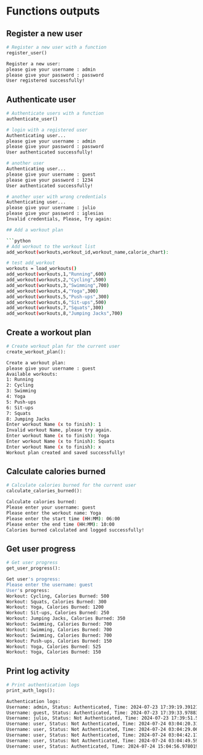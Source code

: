 # Functions outputs

## Register a new user

```python
# Register a new user with a function
register_user()
```

```bash
Register a new user:
please give your username : admin
please give your password : password
User registered successfully!
```

## Authenticate user

```python
# Authenticate users with a function
authenticate_user()
```

```bash
# login with a registered user
Authenticating user...
please give your username : admin
please give your password : password
User authenticated successfully!

# another user
Authenticating user...
please give your username : guest
please give your password : 1234
User authenticated successfully!

# another user with wrong credentials
Authenticating user...
please give your username : julio
please give your password : iglesias
Invalid credentials, Please, Try again:

## Add a workout plan

```python
# Add workout to the workout list
add_workout(workouts,workout_id,workout_name,calorie_chart):
```

```bash
# test add_workout
workouts = load_workouts()
add_workout(workouts,1,"Running",600)
add_workout(workouts,2,"Cycling",500)
add_workout(workouts,3,"Swimming",700)
add_workout(workouts,4,"Yoga",300)
add_workout(workouts,5,"Push-ups",300)
add_workout(workouts,6,"Sit-ups",500)
add_workout(workouts,7,"Squats",300)
add_workout(workouts,8,"Jumping Jacks",700)
```

## Create a workout plan

```python
# Create workout plan for the current user
create_workout_plan():
```

```bash
Create a workout plan:
please give your username : guest
Available workouts:
1: Running
2: Cycling
3: Swimming
4: Yoga
5: Push-ups
6: Sit-ups
7: Squats
8: Jumping Jacks
Enter workout Name (x to finish): 1
Invalid workout Name, please try again.
Enter workout Name (x to finish): Yoga
Enter workout Name (x to finish): Squats
Enter workout Name (x to finish): x
Workout plan created and saved successfully!
```

## Calculate calories burned

```python
# Calculate calories burned for the current user
calculate_calories_burned():
```

```bash
Calculate calories burned:
Please enter your username: guest
Please enter the workout name: Yoga
Please enter the start time (HH:MM): 06:00
Please enter the end time (HH:MM): 10:00
Calories burned calculated and logged successfully!
```

## Get user progress

```python
# Get user progress
get_user_progress():
```

```bash
Get user's progress:
Please enter the username: guest
User's progress:
Workout: Cycling, Calories Burned: 500
Workout: Squats, Calories Burned: 300
Workout: Yoga, Calories Burned: 1200
Workout: Sit-ups, Calories Burned: 250
Workout: Jumping Jacks, Calories Burned: 350
Workout: Swimming, Calories Burned: 700
Workout: Swimming, Calories Burned: 700
Workout: Swimming, Calories Burned: 700
Workout: Push-ups, Calories Burned: 150
Workout: Yoga, Calories Burned: 525
Workout: Yoga, Calories Burned: 150
```

## Print log activity

```python
# Print authentication logs
print_auth_logs():
```

```bash
Authentication logs:
Username: admin, Status: Authenticated, Time: 2024-07-23 17:39:19.391214
Username: guest, Status: Authenticated, Time: 2024-07-23 17:39:33.978835
Username: julio, Status: Not Authenticated, Time: 2024-07-23 17:39:51.543183
Username: user, Status: Not Authenticated, Time: 2024-07-24 03:04:20.310658
Username: user, Status: Not Authenticated, Time: 2024-07-24 03:04:29.063723
Username: user, Status: Not Authenticated, Time: 2024-07-24 03:04:42.178019
Username: user, Status: Not Authenticated, Time: 2024-07-24 03:04:49.599046
Username: user, Status: Authenticated, Time: 2024-07-24 15:04:56.978019
```
